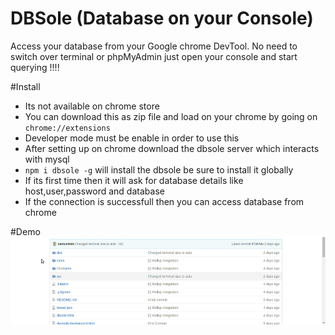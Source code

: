 # DBSole (Database on your Console)
Access your database from your Google chrome DevTool. No need to switch over terminal or phpMyAdmin just open your console and start querying !!!!

#Install
  - Its not available on chrome store
  - You can download this as zip file and load on your chrome by going on `chrome://extensions`
  - Developer mode must be enable in order to use this
  - After setting up on chrome download the dbsole server which interacts with mysql
  - `npm i dbsole -g` will install the dbsole be sure to install it globally 
  - If its first time then it will ask for database details like host,user,password and database
  - If the connection is successfull then you  can access database from chrome

#Demo
  [<img src="demo.gif">](http://google.com.au/)

